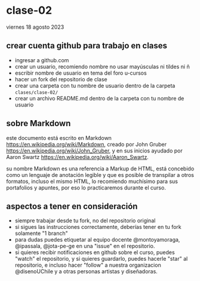 # clase-02

viernes 18 agosto 2023

## crear cuenta github para trabajo en clases

- ingresar a github.com
- crear un usuario, recomiendo nombre no usar mayúsculas ni tildes ni ñ
- escribir nombre de usuario en tema del foro u-cursos
- hacer un fork del repositorio de clase
- crear una carpeta con tu nombre de usuario dentro de la carpeta `clases/clase-02/`
- crear un archivo README.md dentro de la carpeta con tu nombre de usuario

## sobre Markdown

este documento está escrito en Markdown https://en.wikipedia.org/wiki/Markdown, creado por John Gruber https://en.wikipedia.org/wiki/John_Gruber, y en sus inicios ayudado por Aaron Swartz https://en.wikipedia.org/wiki/Aaron_Swartz.

su nombre Markdown es una referencia a Markup de HTML, está concebido como un lenguaje de anotación legible y que es posible de transpilar a otros formatos, incluso el mismo HTML, lo recomiendo muchísimo para sus portafolios y apuntes, por eso lo practicaremos durante el curso.

## aspectos a tener en consideración

- siempre trabajar desde tu fork, no del repositorio original
- si sigues las instrucciones correctamente, deberías tener en tu fork solamente "1 branch"
- para dudas puedes etiquetar al equipo docente @montoyamoraga, @ipassala, @jota-pe-ge en una "issue" en el repositorio.
- si quieres recibir notificaciones en github sobre el curso, puedes "watch" el repositorio, y si quieres guardarlo, puedes hacerle "star" al repositorio, e incluso hacer "follow" a nuestra organizacion @disenoUChile y a otras personas artistas y diseñadoras.


